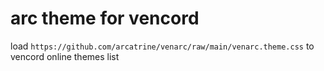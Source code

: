 # arc theme for vencord
load `https://github.com/arcatrine/venarc/raw/main/venarc.theme.css` to vencord online themes list
